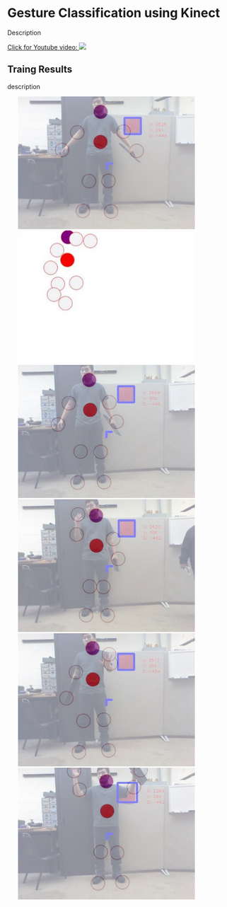 # Gesture Classification using Kinect

Description <br>


[Click for Youtube video:
<img src="d">](https://www.youtube.com/watch?v=NoJuUvAMqN4)


## Traing Results

description

<ul>
<img src="https://github.com/ElliotHYLee/GestureClassifier/blob/master/Images/result_human_new.jpg" width="400">
<img src="https://github.com/ElliotHYLee/GestureClassifier/blob/master/Images/ghostSkeleton.JPG" width="400">
<img src="https://github.com/ElliotHYLee/GestureClassifier/blob/master/Images/idel.jpg" width="400">
<img src="https://github.com/ElliotHYLee/GestureClassifier/blob/master/Images/proceed_gesutre.jpg" width="400">
<img src="https://github.com/ElliotHYLee/GestureClassifier/blob/master/Images/retreat_g.jpg" width="400">
<img src="https://github.com/ElliotHYLee/GestureClassifier/blob/master/Images/takeoff.JPG" width="400">
</ul>
